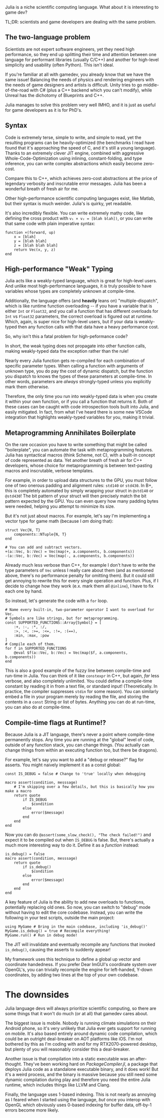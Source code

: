 Julia is a niche scientific computing language. What about it is interesting to game dev?

TL;DR: scientists and game developers are dealing with the same problem.

## The two-language problem

Scientists are not expert software engineers, yet they need high performance, so they end up splitting their time and attention between one language for performant libraries (usually C/C++) and another for high-level simplicity and usability (often Python). This isn't ideal.

If you're familiar at all with gamedev, you already know that we have the same issue! Balancing the needs of physics and rendering engineers with the needs of game designers and artists is difficult. Unity tries to go middle-of-the-road with C# (plus a C++ backend which you can't modify), while Unreal has the dichotomy of Blueprints and C++.

Julia manages to solve this problem very well IMHO, and it is just as useful for game developers as it is for PhD's.

## Syntax

Code is extremely terse, simple to write, and simple to read, yet the resulting programs can be heavily-optimized (the benchmarks I read have found that it's approaching the speed of C, and it's still a young language). Thanks to an extremely clever JIT engine, combined with aggressive Whole-Code-Optimization using inlining, constant-folding, and type inference, you can write complex abstractions which easily become zero-cost.

Compare this to C++, which achieves zero-cost abstractions at the price of legendary verbosity and inscrutable error messages. Julia has been a wonderful breath of fresh air for me.

Other high-performance scientific computing languages exist, like Matlab, but their syntax is much weirder. Julia's is quirky, yet readable.

It's also incredibly flexible. You can write extremely mathy code, like defining the cross product with `v₁ × v₂ = [blah blah])`, or you can write that same code with plain imperative syntax:

````
function ×(forward, up)
    x = [blah]
    y = [blah blah]
    z = [blah blah blah]
    return Vec(x, y, z)
end
````

## High-performance "Weak" Typing

Julia acts like a weakly-typed language, which is great for high-level users. And unlike most high-performance languages, it *is* truly possible to have variables whose types are completely unknown at compile-time.

Additionally, the language offers (and **heavily** leans on) "multiple-dispatch", which is like runtime function overloading -- if you have a variable that is either `Int` or `Float32`, and you call a function that has different overloads for `Int` vs `Float32` parameters, the correct overload is figured out at runtime. Which, again, is super nice for high-level users, but if your data is weakly-typed then any function calls with that data have a heavy performance cost.

So, why isn't this a fatal problem for high-peformance code?

In short, the weak typing does not propagate into other function calls, making weakly-typed data the exception rather than the rule!

Nearly every Julia function gets re-compiled for each combination of specific parameter types. When calling a function with arguments of unknown type, you do pay the cost of dynamic dispatch, but the function you dispatch to knows the types of these parameters at compile-time. In other words, parameters are *always* strongly-typed unless you explicitly mark them otherwise.

Therefore, the only time you run into weakly-typed data is when you create it within your own function, or if you call a function that returns it. Both of these cases can be caught with code introspection tools built into Julia, and easily mitigated. In fact, from what I've heard there is some new VSCode integration that highlights weakly-typed variables for you, making it trivial.

## Metaprogramming Annihilates Boilerplate

On the rare occasion you have to write something that might be called "boilerplate", you can automate the task with metaprogramming features. Julia has syntactical macros (think Scheme, not C), with a built-in concept of code represented as data. Yet another breath of fresh air for C++ developers, whose choice for metaprogramming is between text-pasting macros and inscrutable, verbose templates.

For example, in order to upload data structures to the GPU, you must follow one of two onerous padding and alignment rules: `std140` or `std430`. In B+, this is completely automated by simply wrapping your struct in `@std140` or `@std430`! The bit pattern of your struct will then precisely match the bit pattern expected by the GPU. You can even query how many padding bytes were needed, helping you attempt to minimize its size.

But it's not just about macros. For example, let's say I'm implementing a vector type for game math (because I *am* doing that):

````
struct Vec{N, T}
    components::NTuple{N, T}
end

# You can add and subtract vectors.
+(a::Vec, b::Vec) = Vec(map(+, a.components, b.components))
-(a::Vec, b::Vec) = Vec(map(-, a.components, b.components))
````

Already much less verbose than C++, for example I don't have to write the type parameters of `Vec` unless I really care about them (and as mentioned above, there's no performance penalty for omitting them). But it could still get annoying to rewrite this for every single operation and function. Plus, if I decide to change how they work (e.x. mark them all `@inline`), I have to fix each one by hand.

So instead, let's generate the code with a `for` loop.

````
# Name every built-in, two-parameter operator I want to overload for Vec.
# Symbols are like strings, but for metaprogramming.
const SUPPORTED_FUNCTIONS::Array{Symbol} = [
    :+, :-, :*, :/,
    :>, :<, :>=, :<=, :!=, :(==),
    :min, :max, :pow
]
# Compile each of them.
for f in SUPPORTED_FUNCTIONS
    @eval $f(a::Vec, b::Vec) = Vec(map($f, a.components, b.components))
end
````

This is also a good example of the fuzzy line between compile-time and run-time in Julia. You can think of it like `constexpr` in C++, but again, *far* less verbose, and also completely unlimited. You could define a compile-time constant by reading it in from a text file, or standard input! (Theoretically. In practice, the compiler suppresses `stdin` for some reason). You can similarly embed a file in your program merely by reading the file, and storing the contents in a `const` String or list of bytes. Anything you can do at run-time, you can also do at compile-time.

## Compile-time flags at Runtime!?

Because Julia is a JIT language, there's never a point where compile-time permanently stops. Any time you are running at the "global" level of code, outside of any function stack, you can change things. (You actually can change things from within an executing function too, but there be dragons).

For example, let's say you want to add a "debug or release?" flag for asserts. You might naively implement it as a const global:

````
const IS_DEBUG = false # Change to 'true' locally when debugging

macro assert(condition, messsage)
    # I'm skipping over a few details, but this is basically how you make a macro
    return quote
        if IS_DEBUG
            $condition
        else
            error($message)
        end
    end
end
````

Now you can do `@assert(some_slow_check(), "The check failed!")` and expect it to be compiled out when `IS_DEBUG` is false. But, there's actually a much more interesting way to do it. Define it as a *function* instead:

````
is_debug() = false
macro assert(condition, messsage)
    return quote
        if is_debug()
            $condition
        else
            error($message)
        end
    end
end
````

A key feature of Julia is the ability to add new overloads to functions, potentially replacing old ones. So now, you can switch to "debug" mode without having to edit the core codebase. Instead, you can write the following in your test scripts, outside the main project:

````
using MyGame # Bring in the main codebase, including 'is_debug()'
MyGame.is_debug() = true # Recompile everything!
MyGame.run() # Run in debug mode!
````

The JIT will invalidate and eventually recompile any functions that invoked `is_debug()`, causing the asserts to suddenly appear!

My framework uses this technique to define a global up vector and coordinate handedness. If you prefer Dear ImGUI's coordinate system over OpenGL's, you can trivially recompile the engine for left-handed, Y-down coordinates, by adding two lines at the top of your own codebase.

# The downsides

Julia language devs will always prioritize scientific computing, so there are some things that it won't do much (or at all) that gamedev cares about.

The biggest issue is mobile. Nobody is running climate simulations on their Android phone, so it's very unlikely that Julia ever gets support for running on mobile. It's also based entirely around dynamic code compilation, which could be an outright deal-breaker on AOT platforms like iOS. I'm not bothered by this as I'm coding with and for my RTX2070-powered desktop, but plenty of you will reasonably consider this a deal-breaker.

Another issue is that compilation into a static executable was an after-thought. They've been working hard on *PackageCompiler.jl*, a package that deploys Julia code as a standalone executable binary, and it does work! But it's a weird process, and the binary is massive because you still need some dynamic compilation during play and therefore you need the entire Julia runtime, which includes things like LLVM and Clang.

Finally, the language uses 1-based indexing. This is not nearly as annoying as I feared when I started using the language, *but* once you interop with OpenGL which obviously uses 0-based indexing for buffer data, off-by-1 errors become more likely.
